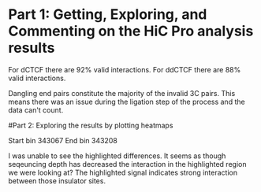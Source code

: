 # Part 1: Getting, Exploring, and Commenting on the HiC Pro analysis results
For dCTCF there are 92% valid interactions.
For ddCTCF there are 88% valid interactions. 

Dangling end pairs constitute the majority of the invalid 3C pairs. This means there was an issue during the ligation step of the process and the data can't count.

#Part 2: Exploring the results by plotting heatmaps

Start bin 343067
End bin 343208

I was unable to see the highlighted differences.
It seems as though seqeuncing depth has decreased the interaction in the highlighted region we were looking at?
The highlighted signal indicates strong interaction between those insulator sites.

